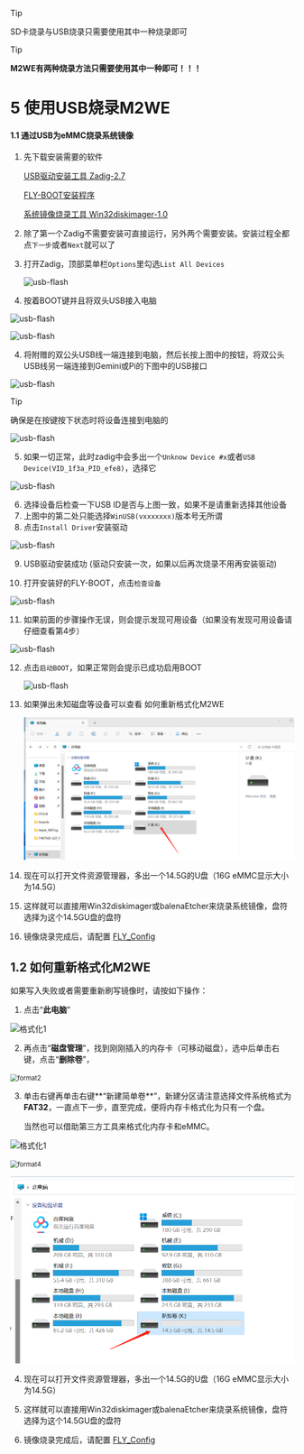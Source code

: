 >[!TIP]
>SD卡烧录与USB烧录只需要使用其中一种烧录即可



>[!TIP]
>**M2WE有两种烧录方法只需要使用其中一种即可！！！**

# 5 使用USB烧录M2WE

   #### 1.1 通过USB为eMMC烧录系统镜像

1. 先下载安装需要的软件

   [USB驱动安装工具 Zadig-2.7](https://cdn.mellow.klipper.cn/Utils/zadig-2.7.exe)

   [FLY-BOOT安装程序](https://cdn.mellow.klipper.cn/Utils/FLY-BOOT-Setup.msi)

   [系统镜像烧录工具 Win32diskimager-1.0](https://cdn.mellow.klipper.cn/Utils/win32diskimager-1.0.0-install.exe)

2. 除了第一个Zadig不需要安装可直接运行，另外两个需要安装。安装过程全都点``下一步``或者``Next``就可以了

3. 打开Zadig，顶部菜单栏``Options``里勾选``List All Devices``

   ![usb-flash](../../images/boards/fly_pi/usb_flash_1.png)

4. 按着BOOT键并且将双头USB接入电脑

![usb-flash](../../images/boards/fly_pi/usb_flash_2.png ":size=50%")

![usb-flash](../../images/boards/fly_pi/usb_flash_3.png ":size=42%")

4. 将附赠的双公头USB线一端连接到电脑，然后长按上图中的按钮，将双公头USB线另一端连接到Gemini或Pi的下图中的USB接口

![usb-flash](../../images/boards/fly_pi/usb_flash_4.png ":size=50%")

> [!TIP]
> 确保是在按键按下状态时将设备连接到电脑的

![usb-flash](../../images/boards/fly_pi/usb_flash_5.png ":size=50%")

5. 如果一切正常，此时zadig中会多出一个``Unknow Device #x``或者``USB Device(VID_1f3a_PID_efe8)``，选择它

![usb-flash](../../images/boards/fly_pi/usb_flash_6.png ":size=50%")

6. 选择设备后检查一下USB ID是否与上图一致，如果不是请重新选择其他设备
7. 上图中的第二处只能选择``WinUSB(vxxxxxxx)``版本号无所谓
8. 点击``Install Driver``安装驱动

![usb-flash](../../images/boards/fly_pi/usb_flash_7.png ":size=50%")

9. USB驱动安装成功 (驱动只安装一次，如果以后再次烧录不用再安装驱动)

10. 打开安装好的FLY-BOOT，点击``检查设备``

![usb-flash](../../images/boards/fly_pi/usb_flash_8.png ":size=50%")

11. 如果前面的步骤操作无误，则会提示发现可用设备（如果没有发现可用设备请仔细查看第4步）

![usb-flash](../../images/boards/fly_pi/usb_flash_9.png)

12. 点击``启动BOOT``，如果正常则会提示已成功启用BOOT

    ![usb-flash](../../images/boards/fly_pi/usb_flash_10.png ":size=50%")

13. 如果弹出未知磁盘等设备可以查看 如何重新格式化M2WE

    ![boot](../../images/boards/fly_gemini_v3/boot.png ":size=50%")

14. 现在可以打开文件资源管理器，多出一个14.5G的U盘（16G eMMC显示大小为14.5G）
15. 这样就可以直接用Win32diskimager或balenaEtcher来烧录系统镜像，盘符选择为这个14.5GU盘的盘符
16. 镜像烧录完成后，请配置 [FLY_Config](/board/fly_pi/FLY_π_fly_config.md "点击即可跳转")



## 1.2 如何重新格式化M2WE

如果写入失败或者需要重新刷写镜像时，请按如下操作：

1. 点击“**此电脑**” 

![格式化1](../../images/boards/fly_pi/format1.png)

2. 再点击“**磁盘管理**”，找到刚刚插入的内存卡（可移动磁盘），选中后单击右键，点击“**删除卷**”，

<img src="../../images/boards/fly_pi/format2.png" alt="format2" style="zoom: 80%;" />

3. 单击右键再单击右键**“新建简单卷**”，新建分区请注意选择文件系统格式为**FAT32**，一直点下一步，直至完成，便将内存卡格式化为只有一个盘。

   当然也可以借助第三方工具来格式化内存卡和eMMC。

![格式化1](../../images/boards/fly_pi/format3.png)

<img src="../../images/boards/fly_pi/format4.png" alt="format4" style="zoom:80%;" />

![format](../../images/boards/fly_pi/format5.png)

4. 现在可以打开文件资源管理器，多出一个14.5G的U盘（16G eMMC显示大小为14.5G）

5. 这样就可以直接用Win32diskimager或balenaEtcher来烧录系统镜像，盘符选择为这个14.5GU盘的盘符

6. 镜像烧录完成后，请配置 [FLY_Config](/board/fly_pi/FLY_π_fly_config.md "点击即可跳转")
